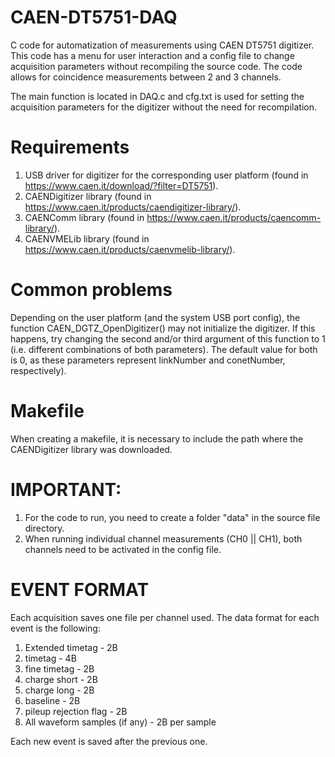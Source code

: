 # CAEN-DT5751-DAQ
C code for automatization of measurements using CAEN DT5751 digitizer. This code has a menu for user interaction and a config file to change acquisition parameters without recompiling the source code. The code allows for coincidence measurements between 2 and 3 channels.

The main function is located in DAQ.c and cfg.txt is used for setting the acquisition parameters for the digitizer without the need for recompilation. 

# Requirements

  1. USB driver for digitizer for the corresponding user platform (found in https://www.caen.it/download/?filter=DT5751).
  2. CAENDigitizer library (found in https://www.caen.it/products/caendigitizer-library/).
  3. CAENComm library (found in https://www.caen.it/products/caencomm-library/).
  4. CAENVMELib library (found in https://www.caen.it/products/caenvmelib-library/).

# Common problems

Depending on the user platform (and the system USB port config), the function CAEN_DGTZ_OpenDigitizer() may not initialize the digitizer. If this happens, try changing the second and/or third argument of this function to 1 (i.e. different combinations of both parameters). The default value for both is 0, as these parameters represent linkNumber and conetNumber, respectively).

# Makefile

When creating a makefile, it is necessary to include the path where the CAENDigitizer library was downloaded.

# IMPORTANT:

  1. For the code to run, you need to create a folder "data" in the source file directory.
  2. When running individual channel measurements (CH0 || CH1), both channels need to be activated in the config file.

# EVENT FORMAT

Each acquisition saves one file per channel used. The data format for each event is the following:

  1. Extended timetag - 2B
  2. timetag - 4B
  3. fine timetag - 2B
  4. charge short - 2B
  5. charge long - 2B
  6. baseline - 2B
  7. pileup rejection flag - 2B
  8. All waveform samples (if any) - 2B per sample

Each new event is saved after the previous one.
